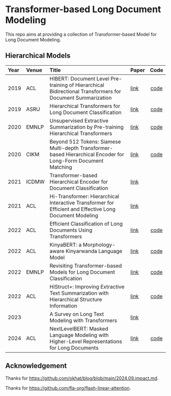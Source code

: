 # Transformer-based Long Document Modeling

This repo aims at providing a collection of Transformer-based Model for Long Document Modeling. 

## Hierarchical Models

| Year | Venue | Title                                                                                                                                     | Paper                                                       |                                                                                Code                                                                                 |
|:-----|:------|:------------------------------------------------------------------------------------------------------------------------------------------|:------------------------------------------------------------|:-------------------------------------------------------------------------------------------------------------------------------------------------------------------:|
| 2019 | ACL   | HIBERT: Document Level Pre-training of Hierarchical Bidirectional Transformers for Document Summarization                                   | [link](https://arxiv.org/abs/1905.06566)                    |                                                         [code](https://xingxingzhang.github.io/hibert.html)                                                         |
| 2019 | ASRU  | Hierarchical Transformers for Long Document Classification                                                                    | [link](https://ieeexplore.ieee.org/abstract/document/9003958)                    |                                        [code](https://paperswithcode.com/paper/hierarchical-transformers-for-long-document)                                         |
| 2020 | EMNLP | Unsupervised Extractive Summarization by Pre-training Hierarchical Transformers                                                            | [link](https://arxiv.org/abs/2010.08242)                    |                                                              [code](https://github.com/xssstory/STAS)                                                               |
| 2020 | CIKM  | Beyond 512 Tokens: Siamese Multi-depth Transformer-based Hierarchical Encoder for Long-Form Document Matching                                  | [link](https://dl.acm.org/doi/abs/10.1145/3340531.3411908)                    |                                            [code](https://github.com/google-research/google-research/tree/master/smith)                                             |
| 2021 | ICDMW | Transformer-based Hierarchical Encoder for Document Classification                                                                        | [link](https://ieeexplore.ieee.org/abstract/document/9679873)          |                                                                                                                                                                     |
| 2021 | ACL   | Hi-Transformer: Hierarchical Interactive Transformer for Efficient and Effective Long Document Modeling                                                                                              | [link](https://arxiv.org/abs/2106.01040)                    |                                                                                                                                                                     |
| 2022 | ACL   | Efficient Classification of Long Documents Using Transformers                                                                           | [link](https://arxiv.org/abs/2203.11258)                    |                                             [code](https://github.com/amazon-science/efficient-longdoc-classification)                                              |
| 2022 | ACL   | KinyaBERT: a Morphology-aware Kinyarwanda Language Model                                                                     | [link](https://arxiv.org/abs/2203.08459)                    |                                                       [code](https://github.com/anzeyimana/kinyabert-acl2022)                                                       |
| 2022 | EMNLP | Revisiting Transformer-based Models for Long Document Classification                                                                                                      | [link](https://arxiv.org/abs/2204.06683)                    |                                                             [code](https://github.com/coastalcph/trldc)                                                             |
| 2022 | ACL   | HiStruct+: Improving Extractive Text Summarization with Hierarchical Structure Information                                                          | [link](https://arxiv.org/abs/2203.09629)                    |                                                            [code](https://github.com/QianRuan/histruct)                                                             |
| 2023 |       | A Survey on Long Text Modeling with Transformers                                                                                     | [link](https://arxiv.org/abs/2302.14502)                    |                                                                                                                                                                     |
| 2024 | ACL   | NextLevelBERT: Masked Language Modeling with Higher-Level Representations for Long Documents                                              | [link](https://arxiv.org/abs/2402.17682)                    |                                                   [code](https://github.com/aiintelligentsystems/next-level-bert)                                                   |

## Acknowledgement

Thanks for https://github.com/okhat/blog/blob/main/2024.09.impact.md.


Thanks for https://github.com/fla-org/flash-linear-attention.
